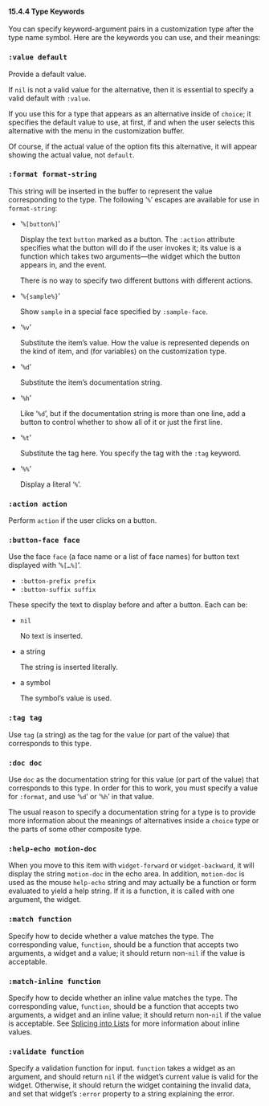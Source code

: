 

#### 15.4.4 Type Keywords

You can specify keyword-argument pairs in a customization type after the type name symbol. Here are the keywords you can use, and their meanings:

### `:value default`

Provide a default value.

If `nil` is not a valid value for the alternative, then it is essential to specify a valid default with `:value`.

If you use this for a type that appears as an alternative inside of `choice`; it specifies the default value to use, at first, if and when the user selects this alternative with the menu in the customization buffer.

Of course, if the actual value of the option fits this alternative, it will appear showing the actual value, not `default`.

### `:format format-string`

This string will be inserted in the buffer to represent the value corresponding to the type. The following ‘`%`’ escapes are available for use in `format-string`:

*   ‘`%[button%]`’

    Display the text `button` marked as a button. The `:action` attribute specifies what the button will do if the user invokes it; its value is a function which takes two arguments—the widget which the button appears in, and the event.

    There is no way to specify two different buttons with different actions.

*   ‘`%{sample%}`’

    Show `sample` in a special face specified by `:sample-face`.

*   ‘`%v`’

    Substitute the item’s value. How the value is represented depends on the kind of item, and (for variables) on the customization type.

*   ‘`%d`’

    Substitute the item’s documentation string.

*   ‘`%h`’

    Like ‘`%d`’, but if the documentation string is more than one line, add a button to control whether to show all of it or just the first line.

*   ‘`%t`’

    Substitute the tag here. You specify the tag with the `:tag` keyword.

*   ‘`%%`’

    Display a literal ‘`%`’.

### `:action action`

Perform `action` if the user clicks on a button.

### `:button-face face`

Use the face `face` (a face name or a list of face names) for button text displayed with ‘`%[…%]`’.

*   `:button-prefix prefix`
*   `:button-suffix suffix`

These specify the text to display before and after a button. Each can be:

*   `nil`

    No text is inserted.

*   a string

    The string is inserted literally.

*   a symbol

    The symbol’s value is used.

### `:tag tag`

Use `tag` (a string) as the tag for the value (or part of the value) that corresponds to this type.

### `:doc doc`

Use `doc` as the documentation string for this value (or part of the value) that corresponds to this type. In order for this to work, you must specify a value for `:format`, and use ‘`%d`’ or ‘`%h`’ in that value.

The usual reason to specify a documentation string for a type is to provide more information about the meanings of alternatives inside a `choice` type or the parts of some other composite type.

### `:help-echo motion-doc`

When you move to this item with `widget-forward` or `widget-backward`, it will display the string `motion-doc` in the echo area. In addition, `motion-doc` is used as the mouse `help-echo` string and may actually be a function or form evaluated to yield a help string. If it is a function, it is called with one argument, the widget.

### `:match function`

Specify how to decide whether a value matches the type. The corresponding value, `function`, should be a function that accepts two arguments, a widget and a value; it should return non-`nil` if the value is acceptable.

### `:match-inline function`

Specify how to decide whether an inline value matches the type. The corresponding value, `function`, should be a function that accepts two arguments, a widget and an inline value; it should return non-`nil` if the value is acceptable. See [Splicing into Lists](Splicing-into-Lists.html) for more information about inline values.

### `:validate function`

Specify a validation function for input. `function` takes a widget as an argument, and should return `nil` if the widget’s current value is valid for the widget. Otherwise, it should return the widget containing the invalid data, and set that widget’s `:error` property to a string explaining the error.

